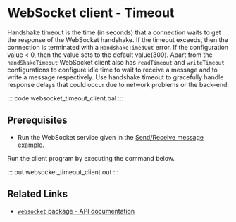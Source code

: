 # WebSocket client - Timeout

Handshake timeout is the time (in seconds) that a connection waits to get the response of the WebSocket handshake. If the timeout exceeds, then the connection is terminated with a `HandshakeTimedOut` error. If the configuration value < 0, then the value sets to the default value(300). Apart from the `handShakeTimeout` WebSocket client also has `readTimeout` and `writeTimeout` configurations to configure idle time to wait to receive a message and to write a message respectively. Use handshake timeout to gracefully handle response delays that could occur due to network problems or the back-end.

::: code websocket_timeout_client.bal :::

## Prerequisites
- Run the WebSocket service given in the [Send/Receive message](/learn/by-example/websocket-basic-sample/) example.

Run the client program by executing the command below.

::: out websocket_timeout_client.out :::

## Related Links
- [`websocket` package - API documentation](https://lib.ballerina.io/ballerina/websocket/latest)
